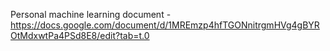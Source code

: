 Personal machine learning document - https://docs.google.com/document/d/1MREmzp4hfTGONnitrgmHVg4gBYROtMdxwtPa4PSd8E8/edit?tab=t.0
